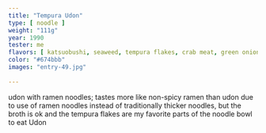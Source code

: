 ```yaml
---
title: "Tempura Udon"
type: [ noodle ]
weight: "111g"
year: 1990
tester: me
flavors: [ katsuobushi, seaweed, tempura flakes, crab meat, green onion ]
color: "#674bbb"
images: "entry-49.jpg"
 
---
```


udon with ramen noodles; tastes more like non-spicy ramen than udon due to use of ramen noodles instead of traditionally thicker noodles, but the broth is ok and the tempura flakes are my favorite parts of the noodle bowl to eat
Udon

